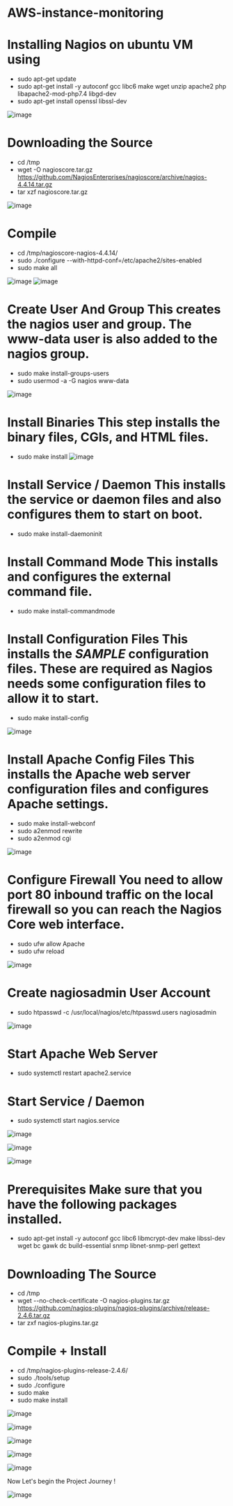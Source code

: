 # AWS-instance-monitoring

# Installing Nagios on ubuntu VM using
- sudo apt-get update
- sudo apt-get install -y autoconf gcc libc6 make wget unzip apache2 php libapache2-mod-php7.4 libgd-dev
- sudo apt-get install openssl libssl-dev

![image](https://github.com/user-attachments/assets/543a66e0-b598-4a19-b181-15ebcc99ce45)

 
# Downloading the Source
- cd /tmp
- wget -O nagioscore.tar.gz https://github.com/NagiosEnterprises/nagioscore/archive/nagios-4.4.14.tar.gz
- tar xzf nagioscore.tar.gz

![image](https://github.com/user-attachments/assets/330c1b27-ec21-492f-bdca-329b66ab8a99)


# Compile
- cd /tmp/nagioscore-nagios-4.4.14/
- sudo ./configure --with-httpd-conf=/etc/apache2/sites-enabled
- sudo make all

![image](https://github.com/user-attachments/assets/a090ab52-7824-46a3-8f61-0ffdea15bbf1)
![image](https://github.com/user-attachments/assets/f1374933-8e91-451a-a2ac-330c99cb1059)


# Create User And Group This creates the nagios user and group. The www-data user is also added to the nagios group.

- sudo make install-groups-users
- sudo usermod -a -G nagios www-data

![image](https://github.com/user-attachments/assets/c2954fcb-d599-44b9-a695-8b2590b0e0d8)


# Install Binaries This step installs the binary files, CGIs, and HTML files.

- sudo make install
![image](https://github.com/user-attachments/assets/e861f6e7-35a3-4e9c-bf20-9c4997bc0c3c)
 

# Install Service / Daemon This installs the service or daemon files and also configures them to start on boot.

- sudo make install-daemoninit
 
# Install Command Mode This installs and configures the external command file.

- sudo make install-commandmode

# Install Configuration Files This installs the *SAMPLE* configuration files. These are required as Nagios needs some configuration files to allow it to start.

- sudo make install-config

![image](https://github.com/user-attachments/assets/2db02e00-8243-454d-b6c9-e26f34bdd7b2)

 
# Install Apache Config Files This installs the Apache web server configuration files and configures Apache settings.

- sudo make install-webconf
- sudo a2enmod rewrite
- sudo a2enmod cgi

![image](https://github.com/user-attachments/assets/500bf97e-517d-4e6d-b4f5-7f8cd2233594)

 

# Configure Firewall You need to allow port 80 inbound traffic on the local firewall so you can reach the Nagios Core web interface.

- sudo ufw allow Apache
- sudo ufw reload

![image](https://github.com/user-attachments/assets/7842501d-5d05-40ae-ab69-ab117ae8f4c3)

 

# Create nagiosadmin User Account
- sudo htpasswd -c /usr/local/nagios/etc/htpasswd.users nagiosadmin

![image](https://github.com/user-attachments/assets/7bb20fc8-007d-4169-a933-94d1fd6ffbbf)



# Start Apache Web Server
- sudo systemctl restart apache2.service

# Start Service / Daemon
- sudo systemctl start nagios.service

![image](https://github.com/user-attachments/assets/ee253966-9a5f-456f-be83-1a7fd9dd8393)



![image](https://github.com/user-attachments/assets/db8fb042-2f8b-4394-8180-24a70e959865)

![image](https://github.com/user-attachments/assets/11be50af-1002-46d6-922a-b22d86edc58d)


# Prerequisites Make sure that you have the following packages installed.

- sudo apt-get install -y autoconf gcc libc6 libmcrypt-dev make libssl-dev wget bc gawk dc build-essential snmp libnet-snmp-perl gettext
 

# Downloading The Source
- cd /tmp
- wget --no-check-certificate -O nagios-plugins.tar.gz https://github.com/nagios-plugins/nagios-plugins/archive/release-2.4.6.tar.gz
- tar zxf nagios-plugins.tar.gz
 

# Compile + Install
- cd /tmp/nagios-plugins-release-2.4.6/
- sudo ./tools/setup
- sudo ./configure
- sudo make
- sudo make install

![image](https://github.com/user-attachments/assets/476d952a-576b-4774-9bb0-d3f06354ac7c)

![image](https://github.com/user-attachments/assets/a6a22190-8918-424d-adad-4c3aa1a775e7)

![image](https://github.com/user-attachments/assets/ba1a8e63-441e-4f03-b00c-600ee8676ecb)

![image](https://github.com/user-attachments/assets/3e38d7c9-ae39-48c8-8cfa-79077d305950)

![image](https://github.com/user-attachments/assets/736eaa53-d374-4270-9971-6e582260fb8d)



Now Let's begin the Project Journey !

![image](https://github.com/user-attachments/assets/417f4919-42b9-4500-8a0e-5e4b104f2925)



